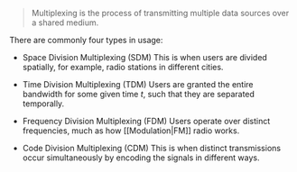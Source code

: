 > Multiplexing is the process of transmitting multiple data sources over a shared medium.

There are commonly four types in usage:

- Space Division Multiplexing (SDM)
This is when users are divided spatially, for example, radio stations in different cities.

- Time Division Multiplexing (TDM)
Users are granted the entire bandwidth for some given time $t$, such that they are separated temporally.

- Frequency Division Multiplexing (FDM)
Users operate over distinct frequencies, much as how [[Modulation|FM]] radio works.

- Code Division Multiplexing (CDM)
This is when distinct transmissions occur simultaneously by encoding the signals in different ways.